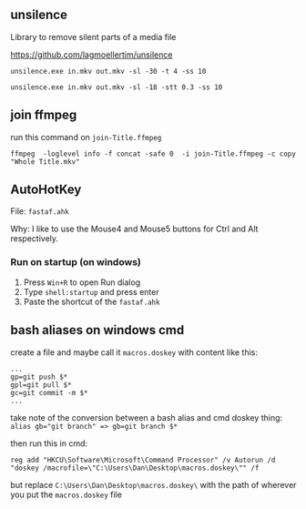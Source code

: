 ## unsilence
Library to remove silent parts of a media file

https://github.com/lagmoellertim/unsilence

`unsilence.exe in.mkv out.mkv -sl -30 -t 4 -ss 10`

`unsilence.exe in.mkv out.mkv -sl -18 -stt 0.3 -ss 10`

## join ffmpeg
run this command on `join-Title.ffmpeg`

`ffmpeg  -loglevel info -f concat -safe 0  -i join-Title.ffmpeg -c copy   "Whole Title.mkv"`

## AutoHotKey
File: `fastaf.ahk`

Why: I like to use the Mouse4 and Mouse5 buttons for Ctrl and Alt respectively.

### Run on startup (on windows)
1. Press `Win+R` to open Run dialog
2. Type `shell:startup` and press enter
3. Paste the shortcut of the `fastaf.ahk`

## bash aliases on windows cmd

create a file and maybe call it `macros.doskey` with content like this: 

```
...
gp=git push $*
gpl=git pull $*
gc=git commit -m $*
...
```
take note of the conversion between a bash alias and cmd doskey thing:
`alias gb="git branch" => gb=git branch $*`

then run this in cmd:

`reg add "HKCU\Software\Microsoft\Command Processor" /v Autorun /d "doskey /macrofile=\"C:\Users\Dan\Desktop\macros.doskey\"" /f`

but replace `C:\Users\Dan\Desktop\macros.doskey\` with the path of wherever you put the `macros.doskey` file